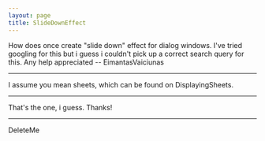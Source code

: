 ```yaml
---
layout: page
title: SlideDownEffect
---
```


How does once create "slide down" effect for dialog windows. I've tried googling for this but i guess i couldn't pick up a correct search query for this. Any help appreciated -- EimantasVaiciunas

----

I assume you mean sheets, which can be found on DisplayingSheets.

----

That's the one, i guess. Thanks!

----
DeleteMe

